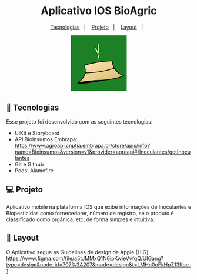 <h1 align="center"> Aplicativo IOS BioAgric </h1>

<p align="center">
  <a href="#-tecnologias">Tecnologias</a>&nbsp;&nbsp;&nbsp;|&nbsp;&nbsp;&nbsp;
  <a href="#-projeto">Projeto</a>&nbsp;&nbsp;&nbsp;|&nbsp;&nbsp;&nbsp;
  <a href="#-layout">Layout</a>&nbsp;&nbsp;&nbsp;|&nbsp;&nbsp;&nbsp;
</p>

<p align="center">
  <img alt="Bioagric" src="Bioagric.png" width="30%">
</p>

## 🚀 Tecnologias

Esse projeto foi desenvolvido com as seguintes tecnologias:

- UiKit e Storyboard
- API BioInsumos Embrapa: https://www.agroapi.cnptia.embrapa.br/store/apis/info?name=Bioinsumos&version=v1&provider=agroapi#/Inoculantes/getInoculantes
- Git e Github
- Pods: Alamofire

## 💻 Projeto

Aplicativo mobile na plataforma IOS que exibe informações de Inoculantes e Biopesticidas como fornecedorer, número de registro, se o produto é classificado como orgânica, etc, de forma simples e intuitiva.

## 🔖 Layout

O Aplicativo segue as Guidelines de design da Apple (HIG)
https://www.figma.com/file/a5tJMMxQ1N6ipKwieVvfqQ/UIGang?type=design&node-id=707%3A207&mode=design&t=LMHn0oFkHpZ13Koe-1
